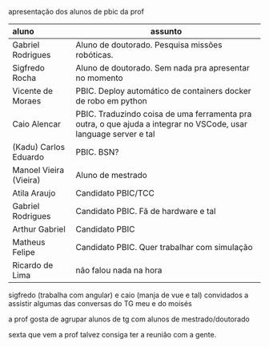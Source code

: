 apresentação dos alunos de pbic da prof

| aluno                  | assunto                                                                                                          |
|:---------------------- | ---------------------------------------------------------------------------------------------------------------- |
| Gabriel Rodrigues      | Aluno de doutorado. Pesquisa missões robóticas.                                                                  |
| Sigfredo Rocha         | Aluno de doutorado. Sem nada pra apresentar no momento                                                           |
| Vicente de Moraes      | PBIC. Deploy automático de containers docker de robo em python                                                   |
| Caio Alencar           | PBIC. Traduzindo coisa de uma ferramenta pra outra, o que ajuda a integrar no VSCode, usar language server e tal |
| (Kadu) Carlos Eduardo  | PBIC. BSN?                                                                                                       |
| Manoel Vieira (Vieira) | Aluno de mestrado                                                                                                |
| Atila Araujo           | Candidato PBIC/TCC                                                                                               |
| Gabriel Rodrigues      | Candidato PBIC. Fã de hardware e tal                                                                             |
| Arthur Gabriel         | Candidato PBIC                                                                                                   |
| Matheus Felipe         | Candidato PBIC. Quer trabalhar com simulação                                                                     |
| Ricardo de Lima        | não falou nada na hora                                                                                           |

sigfredo (trabalha com angular) e caio (manja de vue e tal) convidados a assistir algumas das conversas do TG meu e do moisés

a prof gosta de agrupar alunos de tg com alunos de mestrado/doutorado

sexta que vem a prof talvez consiga ter a reunião com a gente.
